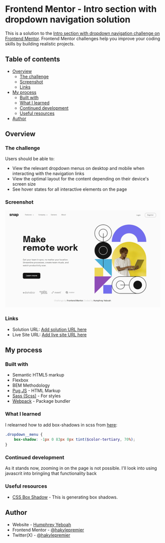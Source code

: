 <!-- @format -->

# Frontend Mentor - Intro section with dropdown navigation solution

This is a solution to the [Intro section with dropdown navigation challenge on Frontend Mentor](https://www.frontendmentor.io/challenges/intro-section-with-dropdown-navigation-ryaPetHE5). Frontend Mentor challenges help you improve your coding skills by building realistic projects.

## Table of contents

- [Overview](#overview)
  - [The challenge](#the-challenge)
  - [Screenshot](#screenshot)
  - [Links](#links)
- [My process](#my-process)
  - [Built with](#built-with)
  - [What I learned](#what-i-learned)
  - [Continued development](#continued-development)
  - [Useful resources](#useful-resources)
- [Author](#author)

## Overview

### The challenge

Users should be able to:

- View the relevant dropdown menus on desktop and mobile when interacting with the navigation links
- View the optimal layout for the content depending on their device's screen size
- See hover states for all interactive elements on the page

### Screenshot

![A screenshot of the final page](./screenshot.jpeg)

### Links

- Solution URL: [Add solution URL here](https://github.com/hakylepremier/intro-section-with-dropdown-navigation-frontend)
- Live Site URL: [Add live site URL here](https://snap-frontend-haky.netlify.app/)

## My process

### Built with

- Semantic HTML5 markup
- Flexbox
- BEM Methodology
- [Pug JS](https://pugjs.org/api/getting-started.html) - HTML Markup
- [Sass (Scss)](https://sass-lang.com/) - For styles
- [Webpack](https://webpack.js.org/) - Package bundler

### What I learned

I relearned how to add box-shadows in scss from [here](https://www.w3schools.com/css/css3_shadows_box.asp):

```scss
.dropdown__menu {
	box-shadow: -1px 0 83px 0px tint($color-tertiary, 70%);
}
```

### Continued development

As it stands now, zooming in on the page is not possible. I'll look into using javascrit into bringiing that functionality back

### Useful resources

- [CSS Box Shadow](https://www.w3schools.com/css/css3_shadows_box.asp) - This is generating box shadows.

## Author

- Website - [Humphrey Yeboah](https://www.humphreyyeboah.com)
- Frontend Mentor - [@hakylepremier](https://www.frontendmentor.io/profile/hakylepremier)
- Twitter(X) - [@hakylepremier](https://www.twitter.com/hakylepremier)
